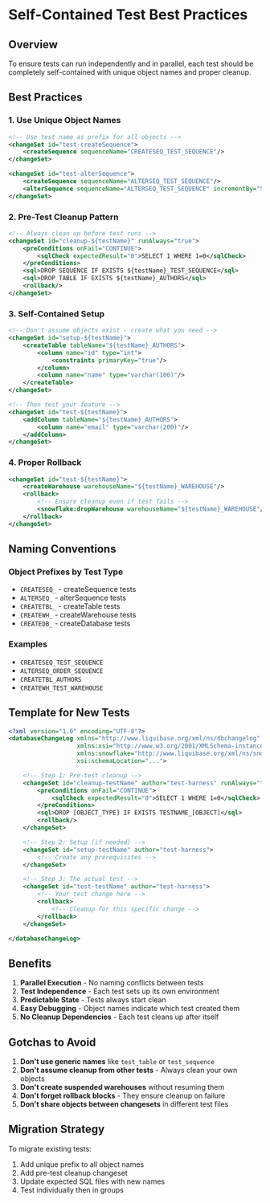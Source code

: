 # Self-Contained Test Best Practices

## Overview

To ensure tests can run independently and in parallel, each test should be completely self-contained with unique object names and proper cleanup.

## Best Practices

### 1. Use Unique Object Names

```xml
<!-- Use test name as prefix for all objects -->
<changeSet id="test-createSequence">
    <createSequence sequenceName="CREATESEQ_TEST_SEQUENCE"/>
</changeSet>

<changeSet id="test-alterSequence">
    <createSequence sequenceName="ALTERSEQ_TEST_SEQUENCE"/>
    <alterSequence sequenceName="ALTERSEQ_TEST_SEQUENCE" incrementBy="5"/>
</changeSet>
```

### 2. Pre-Test Cleanup Pattern

```xml
<!-- Always clean up before test runs -->
<changeSet id="cleanup-${testName}" runAlways="true">
    <preConditions onFail="CONTINUE">
        <sqlCheck expectedResult="0">SELECT 1 WHERE 1=0</sqlCheck>
    </preConditions>
    <sql>DROP SEQUENCE IF EXISTS ${testName}_TEST_SEQUENCE</sql>
    <sql>DROP TABLE IF EXISTS ${testName}_AUTHORS</sql>
    <rollback/>
</changeSet>
```

### 3. Self-Contained Setup

```xml
<!-- Don't assume objects exist - create what you need -->
<changeSet id="setup-${testName}">
    <createTable tableName="${testName}_AUTHORS">
        <column name="id" type="int">
            <constraints primaryKey="true"/>
        </column>
        <column name="name" type="varchar(100)"/>
    </createTable>
</changeSet>

<!-- Then test your feature -->
<changeSet id="test-${testName}">
    <addColumn tableName="${testName}_AUTHORS">
        <column name="email" type="varchar(200)"/>
    </addColumn>
</changeSet>
```

### 4. Proper Rollback

```xml
<changeSet id="test-${testName}">
    <createWarehouse warehouseName="${testName}_WAREHOUSE"/>
    <rollback>
        <!-- Ensure cleanup even if test fails -->
        <snowflake:dropWarehouse warehouseName="${testName}_WAREHOUSE"/>
    </rollback>
</changeSet>
```

## Naming Conventions

### Object Prefixes by Test Type
- `CREATESEQ_` - createSequence tests
- `ALTERSEQ_` - alterSequence tests  
- `CREATETBL_` - createTable tests
- `CREATEWH_` - createWarehouse tests
- `CREATEDB_` - createDatabase tests

### Examples
- `CREATESEQ_TEST_SEQUENCE`
- `ALTERSEQ_ORDER_SEQUENCE`
- `CREATETBL_AUTHORS`
- `CREATEWH_TEST_WAREHOUSE`

## Template for New Tests

```xml
<?xml version="1.0" encoding="UTF-8"?>
<databaseChangeLog xmlns="http://www.liquibase.org/xml/ns/dbchangelog"
                   xmlns:xsi="http://www.w3.org/2001/XMLSchema-instance"
                   xmlns:snowflake="http://www.liquibase.org/xml/ns/snowflake"
                   xsi:schemaLocation="...">

    <!-- Step 1: Pre-test cleanup -->
    <changeSet id="cleanup-testName" author="test-harness" runAlways="true">
        <preConditions onFail="CONTINUE">
            <sqlCheck expectedResult="0">SELECT 1 WHERE 1=0</sqlCheck>
        </preConditions>
        <sql>DROP [OBJECT_TYPE] IF EXISTS TESTNAME_[OBJECT]</sql>
        <rollback/>
    </changeSet>

    <!-- Step 2: Setup (if needed) -->
    <changeSet id="setup-testName" author="test-harness">
        <!-- Create any prerequisites -->
    </changeSet>

    <!-- Step 3: The actual test -->
    <changeSet id="test-testName" author="test-harness">
        <!-- Your test change here -->
        <rollback>
            <!-- Cleanup for this specific change -->
        </rollback>
    </changeSet>

</databaseChangeLog>
```

## Benefits

1. **Parallel Execution** - No naming conflicts between tests
2. **Test Independence** - Each test sets up its own environment
3. **Predictable State** - Tests always start clean
4. **Easy Debugging** - Object names indicate which test created them
5. **No Cleanup Dependencies** - Each test cleans up after itself

## Gotchas to Avoid

1. **Don't use generic names** like `test_table` or `test_sequence`
2. **Don't assume cleanup from other tests** - Always clean your own objects
3. **Don't create suspended warehouses** without resuming them
4. **Don't forget rollback blocks** - They ensure cleanup on failure
5. **Don't share objects between changesets** in different test files

## Migration Strategy

To migrate existing tests:
1. Add unique prefix to all object names
2. Add pre-test cleanup changeset
3. Update expected SQL files with new names
4. Test individually then in groups